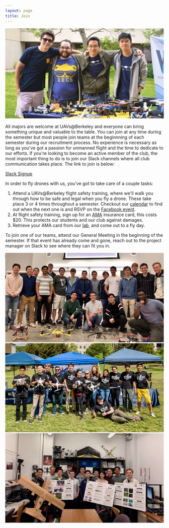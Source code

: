 ```yaml
---
layout: page
title: Join
---
```


<span class="image main"><img src="images/join/join1.jpg" alt="" /></span>

All majors are welcome at UAVs@Berkeley and everyone can bring something unique and valuable to the table. You can join at any time during the semester but most people join teams at the beginnning of each semester during our recruitment process. No experience is necessary as long as you've got a passion for unmanned flight and the time to dedicate to our efforts. If you're looking to become an active member of the club, the most important thing to do is to join our Slack channels where all club communication takes place. The link to join is below:

<a target="_blank" href="https://join.slack.com/t/uavsatberkeley/signup" class="button">Slack Signup</a>

In order to fly drones with us, you've got to take care of a couple tasks:
1. Attend a UAVs@Berkeley flight safety training, where we'll walk you through how to be safe and legal when you fly a drone. These take place 3 or 4 times throughout a semester. Checkout our <a href="calendar.html">calendar</a> to find out when the next one is and RSVP on the <a target="_blank" href="https://www.facebook.com/pg/UAVsAtBerkeley/events/">Facebook event</a>.
2. At flight safety training, sign up for an <a target="_blank" href="http://www.modelaircraft.org/">AMA</a> insurance card, this costs $20. This protects our students and our club against damages.
3. Retrieve your AMA card from our <a href="contact.html">lab</a>, and come out to a fly day.

To join one of our teams, attend our General Meeting in the beginning of the semester. If that event has already come and gone, reach out to the project manager on Slack to see where they can fit you in.

<div class="box alt">
<div class="row uniform">
<div class="4u"><span class="image fit"><img src="images/join/join2.jpg" alt="" /></span></div>
<div class="4u"><span class="image fit"><img src="images/join/join3.jpg" alt="" /></span></div>
<div class="4u$"><span class="image fit"><img src="images/join/join4.jpg" alt="" /></span></div>
</div>
</div>